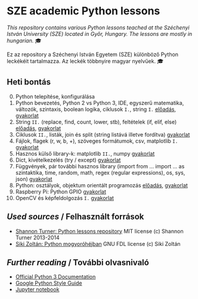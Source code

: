 # SZE academic Python lessons

_This repository contains various Python lessons teached at the Széchenyi István University (SZE) located in Győr, Hungary.
The lessons are mostly in hungarian._ :mortar_board:

Ez az repository a Széchenyi István Egyetem (SZE) különböző Python leckékéit tartalmazza.
Az leckék többnyire magyar nyelvűek. :mortar_board:

## Heti bontás
0. Python telepítése, konfigurálása 
1. Python bevezetés, Python 2 vs Python 3, IDE, egyszerű matematika, változók, szintaxis, boolean logika, ciklusok `I.`, string `I.` [előadás](eload/ea01.ipynb), [gyakorlat](gyak/gyak.md#1-gyakorlat)
2. String `II.` (replace, find, count, lower, stb), feltételek (if, elif, else) [előadás](eload/ea02.ipynb), [gyakorlat](gyak/gyak.md#2-gyakorlat)
3. Ciklusok `II.`, listák, join és split (string listává illetve fordítva) [gyakorlat](gyak/gyak.md#3-gyakorlat)
4. Fájlok, flagek (r, w, b, +), szöveges formátumok, csv, matplotlib `I.` [gyakorlat](gyak/gyak.md#4--gyakorlat)
5. Hasznos külső library-k: matplotlib `II.`, numpy [gyakorlat](gyak/gyak.md#5--gyakorlat)
6. Dict, kivételkezelés (try / except) [gyakorlat](gyak/gyak.md#6--gyakorlat)
7. Függvények, pár további hasznos library (import from ... import ... as szintaktika, time, random, math, regex (regular expressions), os, sys, json) [gyakorlat](gyak/gyak.md#7--gyakorlat)
8. Python: osztályok, objektum orientált programozás [előadás](eload/ea08.ipynb), [gyakorlat](gyak/gyak.md#8--gyakorlat)
9. Raspberry Pi: Python GPIO [gyakorlat](gyak/gyak.md#9--gyakorlat)
10. OpenCV és képfeldolgozás `I.` [gyakorlat](gyak/gyak.md#10--gyakorlat)

## _Used sources_ / Felhasznált források
- [Shannon Turner: Python lessons repository](https://github.com/shannonturner/python-lessons) MIT license (c) Shannon Turner 2013-2014
- [Siki Zoltán: Python mogyoróhéjban](http://www.agt.bme.hu/gis/python/python_oktato.pdf) GNU FDL license (c) Siki Zoltán

## _Further reading_ / További olvasnivaló
- [Official Python 3 Documentation](https://docs.python.org/3/library/index.html)
- [Google Python Style Guide](https://google.github.io/styleguide/pyguide.html)
- [Jupyter notebook](http://jupyter.org/)
